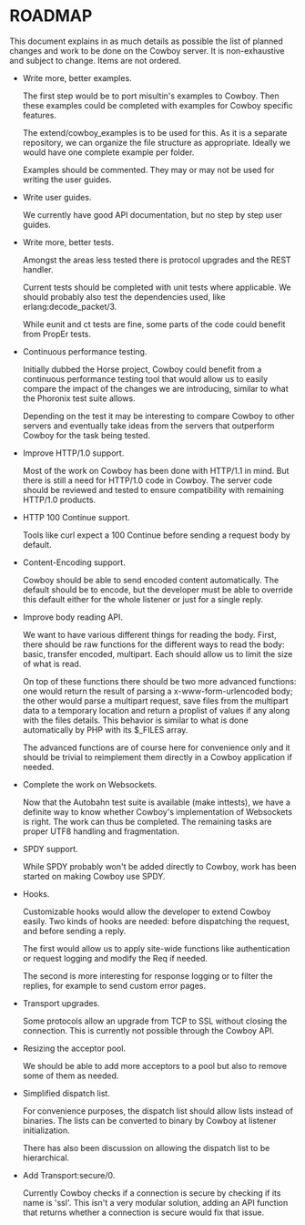 ROADMAP
=======

This document explains in as much details as possible the
list of planned changes and work to be done on the Cowboy
server. It is non-exhaustive and subject to change. Items
are not ordered.

*   Write more, better examples.

    The first step would be to port misultin's examples
    to Cowboy. Then these examples could be completed with
    examples for Cowboy specific features.

    The extend/cowboy_examples is to be used for this. As
    it is a separate repository, we can organize the file
    structure as appropriate. Ideally we would have one
    complete example per folder.

    Examples should be commented. They may or may not be
    used for writing the user guides.

*   Write user guides.

    We currently have good API documentation, but no step
    by step user guides.

*   Write more, better tests.

    Amongst the areas less tested there is protocol upgrades
    and the REST handler.

    Current tests should be completed with unit tests
    where applicable. We should probably also test the
    dependencies used, like erlang:decode_packet/3.

    While eunit and ct tests are fine, some parts of the
    code could benefit from PropEr tests.

*   Continuous performance testing.

    Initially dubbed the Horse project, Cowboy could benefit
    from a continuous performance testing tool that would
    allow us to easily compare the impact of the changes we
    are introducing, similar to what the Phoronix test suite
    allows.

    Depending on the test it may be interesting to compare
    Cowboy to other servers and eventually take ideas from
    the servers that outperform Cowboy for the task being tested.

*   Improve HTTP/1.0 support.

    Most of the work on Cowboy has been done with HTTP/1.1
    in mind. But there is still a need for HTTP/1.0 code in
    Cowboy. The server code should be reviewed and tested
    to ensure compatibility with remaining HTTP/1.0 products.

*   HTTP 100 Continue support.

    Tools like curl expect a 100 Continue before sending a
    request body by default.

*   Content-Encoding support.

    Cowboy should be able to send encoded content automatically.
    The default should be to encode, but the developer must be
    able to override this default either for the whole listener
    or just for a single reply.

*   Improve body reading API.

    We want to have various different things for reading the
    body. First, there should be raw functions for the different
    ways to read the body: basic, transfer encoded, multipart.
    Each should allow us to limit the size of what is read.

    On top of these functions there should be two more
    advanced functions: one would return the result of parsing
    a x-www-form-urlencoded body; the other would parse a
    multipart request, save files from the multipart data to
    a temporary location and return a proplist of values if any
    along with the files details. This behavior is similar to
    what is done automatically by PHP with its $_FILES array.

    The advanced functions are of course here for convenience
    only and it should be trivial to reimplement them directly
    in a Cowboy application if needed.

*   Complete the work on Websockets.

    Now that the Autobahn test suite is available (make inttests),
    we have a definite way to know whether Cowboy's implementation
    of Websockets is right. The work can thus be completed. The
    remaining tasks are proper UTF8 handling and fragmentation.

*   SPDY support.

    While SPDY probably won't be added directly to Cowboy, work
    has been started on making Cowboy use SPDY.

*   Hooks.

    Customizable hooks would allow the developer to extend Cowboy
    easily. Two kinds of hooks are needed: before dispatching the
    request, and before sending a reply.

    The first would allow us to apply site-wide functions like
    authentication or request logging and modify the Req if needed.

    The second is more interesting for response logging or to
    filter the replies, for example to send custom error pages.

*   Transport upgrades.

    Some protocols allow an upgrade from TCP to SSL without
    closing the connection. This is currently not possible
    through the Cowboy API.

*   Resizing the acceptor pool.

    We should be able to add more acceptors to a pool but also
    to remove some of them as needed.

*   Simplified dispatch list.

    For convenience purposes, the dispatch list should allow
    lists instead of binaries. The lists can be converted to
    binary by Cowboy at listener initialization.

    There has also been discussion on allowing the dispatch
    list to be hierarchical.

*   Add Transport:secure/0.

    Currently Cowboy checks if a connection is secure by
    checking if its name is 'ssl'. This isn't a very modular
    solution,  adding an API function that returns whether
    a connection is secure would fix that issue.
